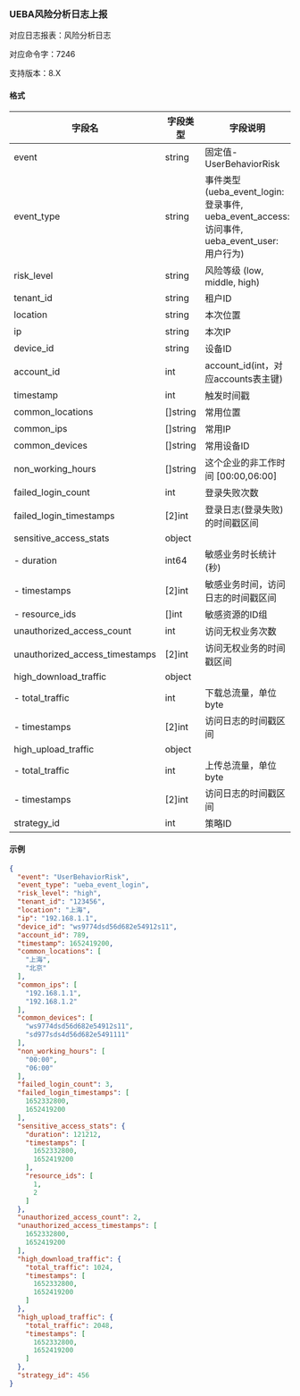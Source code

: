 ### UEBA风险分析日志上报

对应日志报表：风险分析日志

对应命令字：7246

支持版本：8.X

#### 格式

| 字段名                | 字段类型       | 字段说明                                       |
|----------------------|------------|--------------------------------------------|
| event                | string     | 固定值-UserBehaviorRisk                    |
| event_type            | string     | 事件类型(ueba_event_login: 登录事件, ueba_event_access: 访问事件, ueba_event_user: 用户行为) |
| risk_level            | string     | 风险等级 (low, middle, high)              |
| tenant_id             | string     | 租户ID                                     |
| location             | string     | 本次位置                                   |
| ip                   | string     | 本次IP                                     |
| device_id             | string     | 设备ID                                     |
| account_id            | int      | account_id(int，对应accounts表主键)        |
| timestamp            | int      | 触发时间戳                                 |
| common_locations      | []string   | 常用位置                                   |
| common_ips            | []string   | 常用IP                                     |
| common_devices        | []string   | 常用设备ID                                 |
| non_working_hours      | []string   | 这个企业的非工作时间 [00:00,06:00]        |
| failed_login_count     | int      | 登录失败次数                               |
| failed_login_timestamps| [2]int  | 登录日志(登录失败)的时间戳区间              |
| sensitive_access_stats | object     |                                             |
| - duration           | int64      | 敏感业务时长统计(秒)                      |
| - timestamps         | [2]int   | 敏感业务时间，访问日志的时间戳区间         |
| - resource_ids        | []int    | 敏感资源的ID组                             |
| unauthorized_access_count | int | 访问无权业务次数                            |
| unauthorized_access_timestamps | [2]int | 访问无权业务的时间戳区间                    |
| high_download_traffic  | object     |                                             |
| - total_traffic       | int      | 下载总流量，单位 byte                                 |
| - timestamps         | [2]int   | 访问日志的时间戳区间                       |
| high_upload_traffic   | object     |                                             |
| - total_traffic       | int      | 上传总流量，单位 byte                                 |
| - timestamps         | [2]int   | 访问日志的时间戳区间                       |
| strategy_id          | int      | 策略ID |


#### 示例

```json
{
  "event": "UserBehaviorRisk",
  "event_type": "ueba_event_login",
  "risk_level": "high",
  "tenant_id": "123456",
  "location": "上海",
  "ip": "192.168.1.1",
  "device_id": "ws9774dsd56d682e54912s11",
  "account_id": 789,
  "timestamp": 1652419200,
  "common_locations": [
    "上海",
    "北京"
  ],
  "common_ips": [
    "192.168.1.1",
    "192.168.1.2"
  ],
  "common_devices": [
    "ws9774dsd56d682e54912s11",
    "sd977sds4d56d682e5491111"
  ],
  "non_working_hours": [
    "00:00",
    "06:00"
  ],
  "failed_login_count": 3,
  "failed_login_timestamps": [
    1652332800,
    1652419200
  ],
  "sensitive_access_stats": {
    "duration": 121212,
    "timestamps": [
      1652332800,
      1652419200
    ],
    "resource_ids": [
      1,
      2
    ]
  },
  "unauthorized_access_count": 2,
  "unauthorized_access_timestamps": [
    1652332800,
    1652419200
  ],
  "high_download_traffic": {
    "total_traffic": 1024,
    "timestamps": [
      1652332800,
      1652419200
    ]
  },
  "high_upload_traffic": {
    "total_traffic": 2048,
    "timestamps": [
      1652332800,
      1652419200
    ]
  },
  "strategy_id": 456
}
```